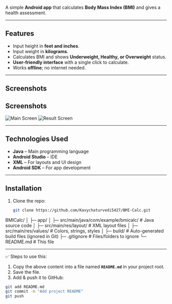 A simple **Android app** that calculates **Body Mass Index (BMI)** and gives a health assessment.

---

## Features
- Input height in **feet and inches**.  
- Input weight in **kilograms**.  
- Calculates BMI and shows **Underweight, Healthy, or Overweight** status.  
- **User-friendly interface** with a single click to calculate.  
- Works **offline**; no internet needed.

---

## Screenshots
## Screenshots

![Main Screen](screenshots/Home.jpeg)
![Result Screen](screenshots/Result.jpeg)

---

## Technologies Used
- **Java** – Main programming language  
- **Android Studio** – IDE  
- **XML** – For layouts and UI design  
- **Android SDK** – For app development  

---

## Installation
1. Clone the repo:  
   ```bash
   git clone https://github.com/Kavychaturvedi5427/BMI-Calc.git


BMICalc/
│
├─ app/
│  ├─ src/main/java/com/example/bmicalc/   # Java source code
│  ├─ src/main/res/layout/                 # XML layout files
│  ├─ src/main/res/values/                 # Colors, strings, styles
│
├─ build/                                  # Auto-generated build files (ignored in Git)
├─ .gitignore                              # Files/folders to ignore
└─ README.md                               # This file


---

✅ Steps to use this:  
1. Copy the above content into a file named **`README.md`** in your project root.  
2. Save the file.  
3. Add & push it to GitHub:

```bash
git add README.md
git commit -m "Add project README"
git push
